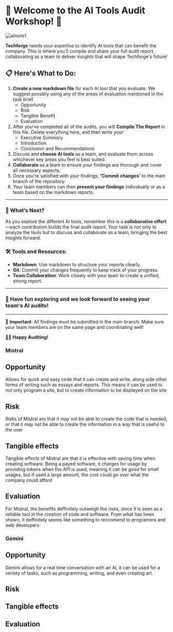 # 🤖 Welcome to the AI Tools Audit Workshop! 🤖
![aitools1](https://github.com/user-attachments/assets/59a8869a-6ad0-4774-9cf4-101e0dd59edf)

**Techforge** needs your expertise to identify AI tools that can benefit the company. This is where you'll compile and share your full audit report, collaborating as a team to deliver insights that will shape Techforge's future!

## 📋 Here's What to Do:

1. **Create a new markdown file** for each AI tool that you evaluate. We suggest possibly using any of the areas of evaluation mentioned in the task brief.
      - Opportunity
      - Risk
      - Tangible Benefit
      - Evaluation
2. After you've completed all of the audits, you will **Compile The Report** in this file. Delete everything here, and then write your:
      - Executive Summary
      - Introduction
      - Conclusion and Recommendations
3. Discuss and **choose AI tools** as a team, and evaluate them across whichever key areas you feel is best suited.
4. **Collaborate** as a team to ensure your findings are thorough and cover all necessary aspects.
5. Once you're satisfied with your findings, **'Commit changes'** to the main branch of the repository.
6. Your team members can then **present your findings** individually or as a team based on the markdown reports.

---

### 🌟 What’s Next?

As you explore the different AI tools, remember this is a **collaborative effort**—each contribution builds the final audit report. Your task is not only to analyze the tools but to discuss and collaborate as a team, bringing the best insights forward.

### 🛠 Tools and Resources:
- **Markdown**: Use markdown to structure your reports clearly.
- **Git**: Commit your changes frequently to keep track of your progress.
- **Team Collaboration**: Work closely with your team to create a unified, strong report.

---

### 🎯 Have fun exploring and we look forward to seeing your team's AI audits!

---

🚨 **Important**: All findings must be submitted in the main branch. Make sure your team members are on the same page and coordinating well!

👩‍💻 **Happy Auditing!**


### Mistral

## Opportunity
Allows for quick and easy code that it can create and write, along side other forms of writing such as essays and reports. This means it can be used to not only program a site, but to create information to be displayed on the site

## Risk
Risks of Mistral are that it may not be able to create the code that is needed, or that it may not be able to create the information in a way that is useful to the user

## Tangible effects
Tangible effects of Mistral are that it is effective with saving time when creating software. Being a payed software, it charges for usage by providing tokens when the API is used, meaning it can be good for small usages, but if used a large amount, the cost could go over what the company could afford

## Evaluation
For Mistral, the benefits deffinitely outweigh the risks, since it is seen as a reliable tool in the creation of code and software. From what has been shown, it deffinitely seems like something to reccomend to programers and web developers



### Gemini

## Opportunity
Gemini allows for a real time conversation with an AI, it can be used for a veriety of tasks, such as programming, writing, and even creating art.

## Risk

## Tangible effects

## Evaluation